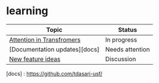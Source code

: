# learning 

| Topic                           | Status          |
|---------------------------------|-----------------|
| [Attention in Transfromers][f1]  | In progress     |
| [Documentation updates][docs]   | Needs attention |
| [New feature ideas][features]   | Discussion      |

[f1]: https://www.youtube.com/watch?v=0JMEhgHyiLI&list=PLWnsVgP6CzaelCF_jmn5HrpOXzRAPNjWj&index=5&ab_channel=MohitIyyer
[features]: https://github.com/tdasari-usf/
[docs] : https://github.com/tdasari-usf/
